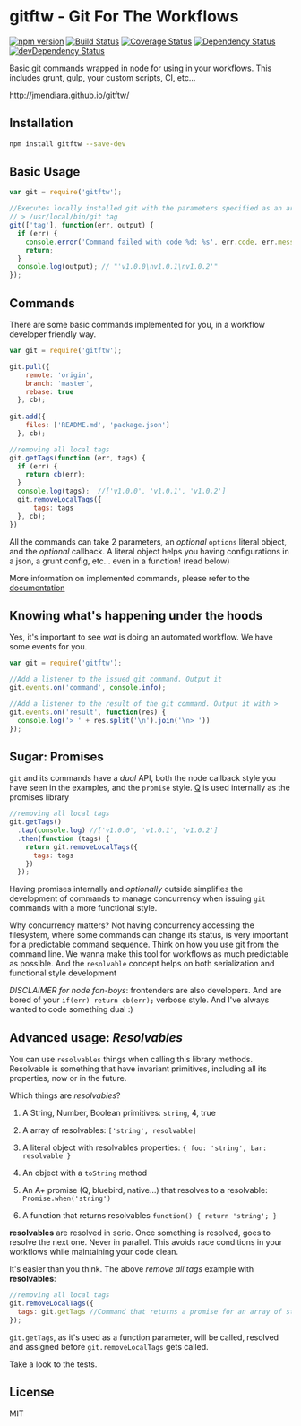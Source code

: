 # gitftw - Git For The Workflows

[![npm version](https://badge.fury.io/js/gitftw.svg)](http://badge.fury.io/js/gitftw)
[![Build Status](https://travis-ci.org/jmendiara/gitftw.svg)](https://travis-ci.org/jmendiara/gitftw)
[![Coverage Status](https://img.shields.io/coveralls/jmendiara/gitftw.svg)](https://coveralls.io/r/jmendiara/gitftw)
[![Dependency Status](https://david-dm.org/jmendiara/gitftw.png)](https://david-dm.org/jmendiara/gitftw)
[![devDependency Status](https://david-dm.org/jmendiara/gitftw/dev-status.svg)](https://david-dm.org/jmendiara/gitftw#info=devDependencies)

Basic git commands wrapped in node for using in your workflows. This includes grunt, gulp,
your custom scripts, CI, etc...

http://jmendiara.github.io/gitftw/

## Installation
```sh
npm install gitftw --save-dev
```

## Basic Usage
```js
var git = require('gitftw');

//Executes locally installed git with the parameters specified as an array
// > /usr/local/bin/git tag 
git(['tag'], function(err, output) {
  if (err) {
    console.error('Command failed with code %d: %s', err.code, err.message);
    return;
  }
  console.log(output); // "'v1.0.0\nv1.0.1\nv1.0.2'" 
});
```

## Commands

There are some basic commands implemented for you, in a workflow developer friendly way.

```js
var git = require('gitftw');

git.pull({
    remote: 'origin',
    branch: 'master',
    rebase: true
  }, cb);
  
git.add({
    files: ['README.md', 'package.json']
  }, cb);

//removing all local tags
git.getTags(function (err, tags) {
  if (err) {
    return cb(err);
  }
  console.log(tags);  //['v1.0.0', 'v1.0.1', 'v1.0.2']
  git.removeLocalTags({
      tags: tags
  }, cb);
})
```

All the commands can take 2 parameters, an _optional_ `options` literal object, 
and the _optional_ callback. A literal object helps you having configurations 
in a json, a grunt config,  etc... even in a function! (read below)

More information on implemented commands, please refer to the [documentation](http://jmendiara.github.io/gitftw/git.html)

## Knowing what's happening under the hoods

Yes, it's important to see _wat_ is doing an automated workflow. We have some
events for you.

```js
var git = require('gitftw');

//Add a listener to the issued git command. Output it
git.events.on('command', console.info);

//Add a listener to the result of the git command. Output it with > 
git.events.on('result', function(res) {
  console.log('> ' + res.split('\n').join('\n> '))
});
```
 

## Sugar: Promises
`git` and its commands have a *dual* API, both the node callback style you have seen
in the examples, and the `promise` style. [Q](https://github.com/kriskowal/q) is used internally as the promises library  

```js
//removing all local tags
git.getTags()
  .tap(console.log) //['v1.0.0', 'v1.0.1', 'v1.0.2']
  .then(function (tags) {
    return git.removeLocalTags({
      tags: tags
    })
  });
```
 
Having promises internally and _optionally_ outside simplifies the development of 
commands to manage concurrency when issuing `git` commands with a more functional style.

Why concurrency matters? Not having concurrency accessing 
the filesystem, where some commands can change its status, is very important for
a predictable command sequence. Think on how you use git from the command line.
We wanna make this tool for workflows as much predictable as possible. And the 
`resolvable` concept helps on both serialization and functional style development

_DISCLAIMER for node fan-boys_: frontenders are also developers. And are bored of your `if(err) return cb(err);` 
 verbose style. And I've always wanted to code something dual :) 


## Advanced usage: _Resolvables_
You can use `resolvables` things when calling this library methods.
Resolvable is something that have invariant primitives, including all its properties, 
now or in the future.

Which things are _resolvables_?

1. A String, Number, Boolean primitives: `string`, 4, true

2. A array of resolvables: `['string', resolvable]`

3. A literal object with resolvables properties: `{ foo: 'string', bar: resolvable }`

5. An object with a `toString` method

6. An A+ promise (Q, bluebird, native...) that resolves to a resolvable: `Promise.when('string')`

7. A function that returns resolvables `function() { return 'string'; }`

__resolvables__ are resolved in serie. Once something is resolved, goes to resolve
the next one. Never in parallel. This avoids race conditions
in your workflows while maintaining your code clean. 

It's easier than you think. The above _remove all tags_ example with __resolvables__: 

```js
//removing all local tags
git.removeLocalTags({
  tags: git.getTags //Command that returns a promise for an array of strings
});
```

`git.getTags`, as it's used as a function parameter, will be called, resolved and assigned
 before `git.removeLocalTags` gets called. 

Take a look to the tests.

## License
MIT
